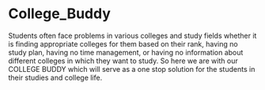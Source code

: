 # College_Buddy
Students often face problems in various colleges and study fields whether it is finding appropriate colleges for them based on their rank, having no study plan, having no time management, or having no information about different colleges in which they want to study.
So here we are with our COLLEGE BUDDY which will serve as a one stop solution for the students in their studies and college life.

